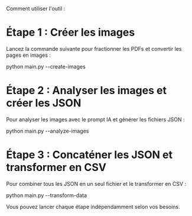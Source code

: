 Comment utiliser l'outil :
# Étape 1 : Créer les images
Lancez la commande suivante pour fractionner les PDFs et convertir les pages en images :

python main.py --create-images



# Étape 2 : Analyser les images et créer les JSON
Pour analyser les images avec le prompt IA et générer les fichiers JSON :

python main.py --analyze-images



# Étape 3 : Concaténer les JSON et transformer en CSV
Pour combiner tous les JSON en un seul fichier et le transformer en CSV :

python main.py --transform-data



Vous pouvez lancer chaque étape indépendamment selon vos besoins.